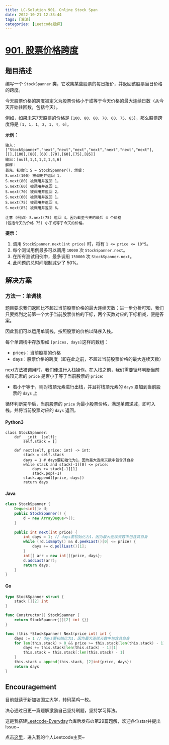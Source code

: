```yaml
---
title: LC-Solution 901. Online Stock Span
date: 2022-10-21 12:33:44
tags: [算法]
categories: [Leetcode题解]
---
```


# [901. 股票价格跨度](https://leetcode.cn/problems/online-stock-span/)

## 题目描述

编写一个 `StockSpanner` 类，它收集某些股票的每日报价，并返回该股票当日价格的跨度。

今天股票价格的跨度被定义为股票价格小于或等于今天价格的最大连续日数（从今天开始往回数，包括今天）。

例如，如果未来7天股票的价格是 `[100, 80, 60, 70, 60, 75, 85]`，那么股票跨度将是 `[1, 1, 1, 2, 1, 4, 6]`。

**示例：**

```
输入：["StockSpanner","next","next","next","next","next","next","next"], [[],[100],[80],[60],[70],[60],[75],[85]]
输出：[null,1,1,1,2,1,4,6]
解释：
首先，初始化 S = StockSpanner()，然后：
S.next(100) 被调用并返回 1，
S.next(80) 被调用并返回 1，
S.next(60) 被调用并返回 1，
S.next(70) 被调用并返回 2，
S.next(60) 被调用并返回 1，
S.next(75) 被调用并返回 4，
S.next(85) 被调用并返回 6。

注意 (例如) S.next(75) 返回 4，因为截至今天的最后 4 个价格
(包括今天的价格 75) 小于或等于今天的价格。
```

**提示：**

1.  调用 `StockSpanner.next(int price)` 时，将有 `1 <= price <= 10^5`。
2.  每个测试用例最多可以调用 `10000` 次 `StockSpanner.next`。
3.  在所有测试用例中，最多调用 `150000` 次 `StockSpanner.next`。
4.  此问题的总时间限制减少了 50%。

## 解决方案

### 方法一：单调栈

题目要求我们返回比不超过当前股票价格的最大连续天数：进一步分析可知，我们只要找到之前第一个大于当前股票价格的下标，两个天数对应的下标相减，便是答案。

因此我们可以运用单调栈，按照股票的价格以降序入栈。

每个单调栈中存放形如 `[prices, days]`这样的数组：

-   prices：当前股票的价格
-   days：股票价格的跨度（即在此之前，不超过当前股票价格的最大连续天数）

next方法被调用时，我们便进行入栈操作。在入栈之前，我们需要循环判断当前栈顶元素的 `price` 是否小于等于当前股票的 `price`:

-   若小于等于，则对栈顶元素进行出栈，并且将栈顶元素的 `days` 累加到当前股票的 `days` 上

循环判断完毕后，当前股票的 `price` 为最小股票价格，满足单调递减，即可入栈。并将当前股票对应的 `days` 返回。

#### Python3

```python3
class StockSpanner:
    def __init__(self):
        self.stack = []

    def next(self, price: int) -> int:
        stack = self.stack
        days = 1 # days要初始化为1，因为最大连续天数中包含其自身
        while stack and stack[-1][0] <= price:
            days += stack[-1][1]
            stack.pop(-1)
        stack.append([price, days])
        return days
```

#### Java

```java
class StockSpanner {
    Deque<int[]> d;
    public StockSpanner() {
        d = new ArrayDeque<>();
    }
    
    public int next(int price) {
        int days = 1; // days要初始化为1，因为最大连续天数中包含其自身
        while (!d.isEmpty() && d.peekLast()[0] <= price) {
            days += d.pollLast()[1];
        }
        int[] arr = new int[]{price, days};
        d.addLast(arr);
        return days;
    }
}
```

#### Go

```go
type StockSpanner struct {
    stack [][2] int
}

func Constructor() StockSpanner {
    return StockSpanner{[][2] int {}}
}

func (this *StockSpanner) Next(price int) int {
    days := 1 // days要初始化为1，因为最大连续天数中包含其自身
    for len(this.stack) > 0 && price >= this.stack[len(this.stack) - 1][0] {
        days += this.stack[len(this.stack) - 1][1]
        this.stack = this.stack[:len(this.stack) - 1]
    }
    this.stack = append(this.stack, [2]int{price, days})
    return days
}
```

## Encouragement

目前就读于新加坡国立大学，转码菜鸡一枚。

决心通过日更一篇题解激励自己坚持刷题，坚持学习算法。

这是我搭建[Leetcode-Everyday](https://github.com/ltyzzzxxx/Leetcode-Everyday)仓库后发布の第29篇题解，欢迎各位star并提出Issue~

点击[这里](https://leetcode.cn/u/ltyzzz/)，进入我的个人Leetcode主页~